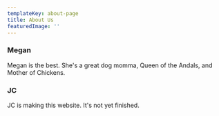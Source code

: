 ```yaml
---
templateKey: about-page
title: About Us
featuredImage: ''
---
```

### Megan
Megan is the best. She's a great dog momma, Queen of the Andals, and Mother of Chickens.

### JC
JC is making this website. It's not yet finished.
